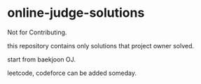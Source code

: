 # online-judge-solutions
Not for Contributing.

this repository contains only solutions that project owner solved.

start from baekjoon OJ.

leetcode, codeforce can be added someday.
